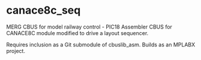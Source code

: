 # canace8c_seq
MERG CBUS for model railway control - PIC18 Assembler CBUS for CANACE8C module modified to drive a layout sequencer.

Requires inclusion as a Git submodule of cbuslib_asm.
Builds as an MPLABX project.

